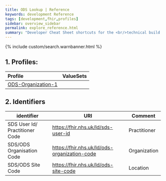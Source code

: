 ```yaml
---
title: ODS Lookup | Reference
keywords: development Reference
tags: [development,fhir,profiles]
sidebar: overview_sidebar
permalink: explore_reference.html
summary: "Developer Cheat Sheet shortcuts for the <br/>technical build of FHIR&reg; ODS Lookup API."
---
```


{% include custom/search.warnbanner.html %}

## 1. Profiles: ##

| Profile | ValueSets |
| :--------- |:-------- |
| [ODS-Organization-1](StructureDefinitions/ODS-Organization-1.xml) | |

## 2. Identifiers ##

| identifier | URI | Comment |
|--------------------------------------------|----------|----|
| SDS User Id/ Practitioner Code | https://fhir.nhs.uk/Id/sds-user-id | Practitioner |
| SDS/ODS Organisation Code | https://fhir.nhs.uk/Id/ods-organization-code | Organization |
| SDS/ODS Site Code | https://fhir.nhs.uk/Id/ods-site-code | Location |


